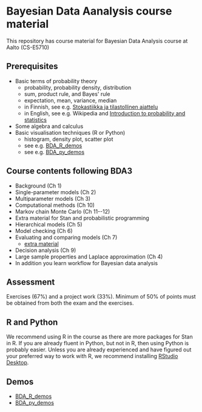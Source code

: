 # Bayesian Data Aanalysis course material

This repository has course material for Bayesian Data Analysis course at Aalto (CS-E5710)

## Prerequisites

- Basic terms of probability theory
  + probability, probability density, distribution
  + sum, product rule, and Bayes' rule
  + expectation, mean, variance, median
  + in Finnish, see e.g. [Stokastiikka ja tilastollinen ajattelu](http://math.aalto.fi/~lleskela/LectureNotes003.html)
  + in English, see e.g. Wikipedia and [Introduction to probability and statistics](https://ocw.mit.edu/courses/mathematics/18-05-introduction-to-probability-and-statistics-spring-2014/readings/)
- Some algebra and calculus
- Basic visualisation techniques (R or Python)
  + histogram, density plot, scatter plot
  + see e.g. [BDA_R_demos](https://github.com/avehtari/BDA_R_demos)
  + see e.g. [BDA_py_demos](https://github.com/avehtari/BDA_py_demos)

## Course contents following BDA3

- Background (Ch 1)
- Single-parameter models (Ch 2)
- Multiparameter models (Ch 3)
- Computational methods (Ch 10)
- Markov chain Monte Carlo (Ch 11--12)
- Extra material for Stan and probabilistic programming
- Hierarchical models (Ch 5)
- Model checking (Ch 6)
- Evaluating and comparing models (Ch 7)
  + [extra material](https://avehtari.github.io/modelselection/)
- Decision analysis (Ch 9)
- Large sample properties and Laplace approximation (Ch 4)
- In addition you learn workflow for Bayesian data analysis

## Assessment

Exercises (67\%) and a project work (33\%). Minimum of 50\% of points
must be obtained from both the exam and the exercises.

## R and Python

We recommend using R in the course as there are more packages for Stan in R. If you are already fluent in Python, but not in R, then using Python is probably easier. Unless you are already experienced and have figured out your preferred way to work with R, we recommend installing [RStudio Desktop](https://www.rstudio.com/products/rstudio/download/).

## Demos

- [BDA_R_demos](https://github.com/avehtari/BDA_R_demos)
- [BDA_py_demos](https://github.com/avehtari/BDA_py_demos)

